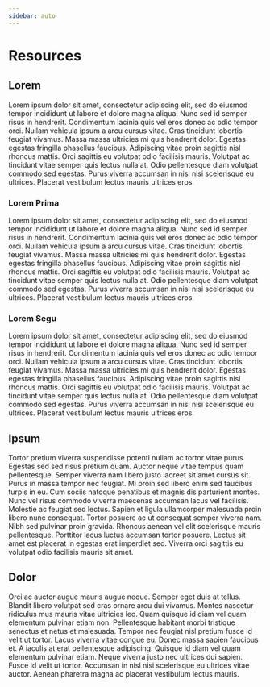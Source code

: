 ```yaml
---
sidebar: auto
---
```


# Resources

## Lorem

Lorem ipsum dolor sit amet, consectetur adipiscing elit, sed do eiusmod tempor incididunt ut labore et dolore magna
aliqua. Nunc sed id semper risus in hendrerit. Condimentum lacinia quis vel eros donec ac odio tempor orci. Nullam
vehicula ipsum a arcu cursus vitae. Cras tincidunt lobortis feugiat vivamus. Massa massa ultricies mi quis hendrerit
dolor. Egestas egestas fringilla phasellus faucibus. Adipiscing vitae proin sagittis nisl rhoncus mattis. Orci sagittis
eu volutpat odio facilisis mauris. Volutpat ac tincidunt vitae semper quis lectus nulla at. Odio pellentesque diam
volutpat commodo sed egestas. Purus viverra accumsan in nisl nisi scelerisque eu ultrices. Placerat vestibulum lectus
mauris ultrices eros.

### Lorem Prima

Lorem ipsum dolor sit amet, consectetur adipiscing elit, sed do eiusmod tempor incididunt ut labore et dolore magna
aliqua. Nunc sed id semper risus in hendrerit. Condimentum lacinia quis vel eros donec ac odio tempor orci. Nullam
vehicula ipsum a arcu cursus vitae. Cras tincidunt lobortis feugiat vivamus. Massa massa ultricies mi quis hendrerit
dolor. Egestas egestas fringilla phasellus faucibus. Adipiscing vitae proin sagittis nisl rhoncus mattis. Orci sagittis
eu volutpat odio facilisis mauris. Volutpat ac tincidunt vitae semper quis lectus nulla at. Odio pellentesque diam
volutpat commodo sed egestas. Purus viverra accumsan in nisl nisi scelerisque eu ultrices. Placerat vestibulum lectus
mauris ultrices eros.

### Lorem Segu

Lorem ipsum dolor sit amet, consectetur adipiscing elit, sed do eiusmod tempor incididunt ut labore et dolore magna
aliqua. Nunc sed id semper risus in hendrerit. Condimentum lacinia quis vel eros donec ac odio tempor orci. Nullam
vehicula ipsum a arcu cursus vitae. Cras tincidunt lobortis feugiat vivamus. Massa massa ultricies mi quis hendrerit
dolor. Egestas egestas fringilla phasellus faucibus. Adipiscing vitae proin sagittis nisl rhoncus mattis. Orci sagittis
eu volutpat odio facilisis mauris. Volutpat ac tincidunt vitae semper quis lectus nulla at. Odio pellentesque diam
volutpat commodo sed egestas. Purus viverra accumsan in nisl nisi scelerisque eu ultrices. Placerat vestibulum lectus
mauris ultrices eros.

## Ipsum

Tortor pretium viverra suspendisse potenti nullam ac tortor vitae purus. Egestas sed sed risus pretium quam. Auctor
neque vitae tempus quam pellentesque. Semper viverra nam libero justo laoreet sit amet cursus sit. Purus in massa tempor
nec feugiat. Mi proin sed libero enim sed faucibus turpis in eu. Cum sociis natoque penatibus et magnis dis parturient
montes. Nunc vel risus commodo viverra maecenas accumsan lacus vel facilisis. Molestie ac feugiat sed lectus. Sapien et
ligula ullamcorper malesuada proin libero nunc consequat. Tortor posuere ac ut consequat semper viverra nam. Nibh sed
pulvinar proin gravida. Rhoncus aenean vel elit scelerisque mauris pellentesque. Porttitor lacus luctus accumsan tortor
posuere. Lectus sit amet est placerat in egestas erat imperdiet sed. Viverra orci sagittis eu volutpat odio facilisis
mauris sit amet.

## Dolor

Orci ac auctor augue mauris augue neque. Semper eget duis at tellus. Blandit libero volutpat sed cras ornare arcu dui
vivamus. Montes nascetur ridiculus mus mauris vitae ultricies leo. Quam quisque id diam vel quam elementum pulvinar
etiam non. Pellentesque habitant morbi tristique senectus et netus et malesuada. Tempor nec feugiat nisl pretium fusce
id velit ut tortor. Lacus viverra vitae congue eu. Donec massa sapien faucibus et. A iaculis at erat pellentesque
adipiscing. Quisque id diam vel quam elementum pulvinar etiam. Neque viverra justo nec ultrices dui sapien. Fusce id
velit ut tortor. Accumsan in nisl nisi scelerisque eu ultrices vitae auctor. Aenean pharetra magna ac placerat
vestibulum lectus mauris.

